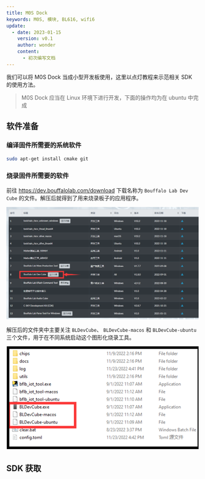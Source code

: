 ```yaml
---
title: M0S Dock
keywords: M0S, 模块, BL616, wifi6
update:
  - date: 2023-01-15
    version: v0.1
    author: wonder
    content:
      - 初次编写文档
---
```


我们可以将 M0S Dock 当成小型开发板使用，这里以点灯教程来示范相关 SDK 的使用方法。

> M0S Dock 应当在 Linux 环境下进行开发，下面的操作均为在 ubuntu 中完成

## 软件准备

### 编译固件所需要的系统软件

```bash
sudo apt-get install cmake git 
```

### 烧录固件所需要的软件

前往 https://dev.bouffalolab.com/download 下载名称为 `Bouffalo Lab Dev Cube` 的文件。解压后就得到了用来烧录板子的应用程序。

![bouffalo_cube](./../../maix/m1s/other/assets/start/bouffalo_cube.png)

解压后的文件夹中主要关注 `BLDevCube`、 `BLDevCube-macos` 和 `BLDevCube-ubuntu` 三个文件，用于在不同系统启动这个图形化烧录工具。

![application](./../../maix/m1s/other/assets/start/application.png)



## SDK 获取

```

```

